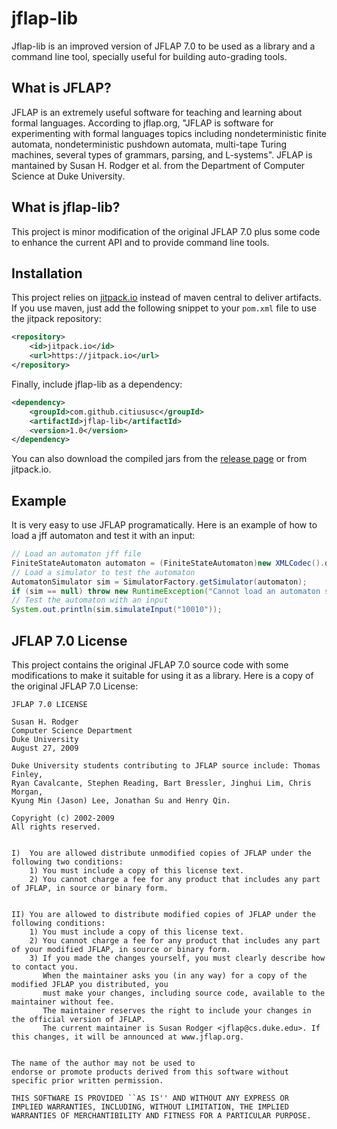 jflap-lib
==============

Jflap-lib is an improved version of JFLAP 7.0 to be used as a library and a command line tool, specially useful for building auto-grading tools.

## What is JFLAP?

JFLAP is an extremely useful software for teaching and learning about formal languages. According to jflap.org, "JFLAP is software for experimenting with formal languages topics including nondeterministic finite automata, nondeterministic pushdown automata, multi-tape Turing machines, several types of grammars, parsing, and L-systems". JFLAP is mantained by Susan H. Rodger et al. from the Department of Computer Science at Duke University.

## What is jflap-lib?

This project is minor modification of the original JFLAP 7.0 plus some code to enhance the current API and to provide command line tools. 

## Installation

This project relies on [jitpack.io](https://jitpack.io/) instead of maven central to deliver artifacts. If you use maven, just add the following snippet to your `pom.xml` file to use the jitpack repository:

```xml
<repository>
    <id>jitpack.io</id>
    <url>https://jitpack.io</url>
</repository>
```

Finally, include jflap-lib as a dependency:

```xml
<dependency>
    <groupId>com.github.citiususc</groupId>
    <artifactId>jflap-lib</artifactId>
    <version>1.0</version>
</dependency>
```

You can also download the compiled jars from the [release page](../../releases) or from jitpack.io.

## Example

It is very easy to use JFLAP programatically. Here is an example of how to load a jff automaton 
and test it with an input:

```java
// Load an automaton jff file
FiniteStateAutomaton automaton = (FiniteStateAutomaton)new XMLCodec().decode(new File("example.jff"), null);
// Load a simulator to test the automaton
AutomatonSimulator sim = SimulatorFactory.getSimulator(automaton);
if (sim == null) throw new RuntimeException("Cannot load an automaton simulator for " + automaton.getClass());
// Test the automaton with an input
System.out.println(sim.simulateInput("10010"));
```

## JFLAP 7.0 License

This project contains the original JFLAP 7.0 source code with some modifications to make it suitable for using it as a library. Here is a copy of the original JFLAP 7.0 License:

    JFLAP 7.0 LICENSE
    
    Susan H. Rodger
    Computer Science Department
    Duke University
    August 27, 2009
    
    Duke University students contributing to JFLAP source include: Thomas Finley,
    Ryan Cavalcante, Stephen Reading, Bart Bressler, Jinghui Lim, Chris Morgan,
    Kyung Min (Jason) Lee, Jonathan Su and Henry Qin.
    
    Copyright (c) 2002-2009
    All rights reserved.
    
    
    I)  You are allowed distribute unmodified copies of JFLAP under the following two conditions:
        1) You must include a copy of this license text.
        2) You cannot charge a fee for any product that includes any part of JFLAP, in source or binary form.
    
    
    II) You are allowed to distribute modified copies of JFLAP under the following conditions:
        1) You must include a copy of this license text.
        2) You cannot charge a fee for any product that includes any part of your modified JFLAP, in source or binary form.
        3) If you made the changes yourself, you must clearly describe how to contact you.
           When the maintainer asks you (in any way) for a copy of the modified JFLAP you distributed, you
           must make your changes, including source code, available to the maintainer without fee.  
           The maintainer reserves the right to include your changes in the official version of JFLAP. 
           The current maintainer is Susan Rodger <jflap@cs.duke.edu>. If this changes, it will be announced at www.jflap.org.
           
    
    The name of the author may not be used to
    endorse or promote products derived from this software without
    specific prior written permission.
    
    THIS SOFTWARE IS PROVIDED ``AS IS'' AND WITHOUT ANY EXPRESS OR
    IMPLIED WARRANTIES, INCLUDING, WITHOUT LIMITATION, THE IMPLIED
    WARRANTIES OF MERCHANTIBILITY AND FITNESS FOR A PARTICULAR PURPOSE.
